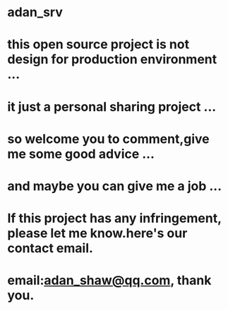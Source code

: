 # adan_srv
# this open source project is not design for production environment ...
# it just a personal sharing project ...
# so welcome you to comment,give me some good advice ...
# and maybe you can give me a job ...

# If this project has any infringement, please let me know.here's our contact email.

# email:adan_shaw@qq.com, thank you.
